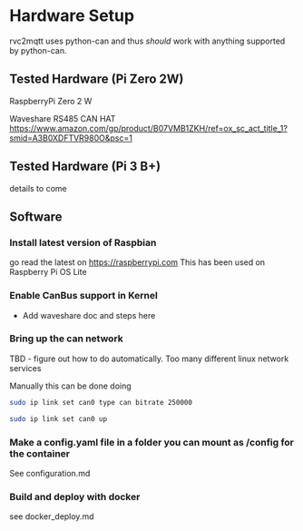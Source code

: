 # Hardware Setup

rvc2mqtt uses python-can and thus *should* work with anything supported by python-can. 

## Tested Hardware (Pi Zero 2W)

RaspberryPi Zero 2 W

Waveshare RS485 CAN HAT
<https://www.amazon.com/gp/product/B07VMB1ZKH/ref=ox_sc_act_title_1?smid=A3B0XDFTVR980O&psc=1>


## Tested Hardware (Pi 3 B+)

details to come

## Software

### Install latest version of Raspbian

go read the latest on <https://raspberrypi.com>
This has been used on Raspberry Pi OS Lite 

### Enable CanBus support in Kernel

* Add waveshare doc and steps here

### Bring up the can network

TBD - figure out how to do automatically.  Too many different linux network services

Manually this can be done doing

``` bash
sudo ip link set can0 type can bitrate 250000

sudo ip link set can0 up
```

### Make a config.yaml file in a folder you can mount as /config for the container

See configuration.md

### Build and deploy with docker

see docker_deploy.md



